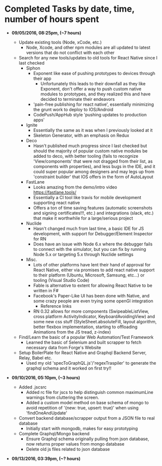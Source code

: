 # Completed Tasks by date, time, number of hours spent
- **09/05/2016, 08:25pm, (~7 hours)**
  - Update existing tools (Node, xCode, etc.)
    - Node, Xcode, and other npm modules are all updated to latest versions that do not conflict with each other
  - Search for any new tools/updates to old tools for React Native since I last checked
    - Siphon
      - Exponent like ease of pushing prototypes to devices through their app
        - Unfortunately this leads to their downfall as they like Exponent, don't offer a way to push custom native modules to prototypes, and they realized this and have decided to terminate their endeavors
      - 'pain-free publishing for react native', essentially minimizing the grunt work to deploy to IOS/Android
      - CodePush/AppHub style 'pushing updates to production apps'
    - Ignite
      - Essentially the same as it was when I previously looked at it
      - Skeleton Generator, with an emphasis on Redux
    - Deco
      - Hasn't published much progress since I last checked but should the majority of popular custom native modules be added to deco, with better tooling (fails to recognize 'View/components' that were not dragged from their list, as components with properties), and less bugs in the IDE, and it could super popular among designers and may legs up from 'constraint builder' that IOS offers in the form of AutoLayout
    - FastLane
      - Looks amazing from the demo/intro video https://fastlane.tools/
      - Essentially a CI tool like travis for mobile development supporting react native
      - Offers a ton of time saving features (automatic screenshots and signing certificates!!!, etc.) and integrations (slack, etc.) that make it worthwhile for a large/serious project
    - Nuclide
      - Hasn't changed much from last time, a basic IDE for JS development, with support for Debugger/Element Inspector for RN
      - Does have an issue with Node 6.x where the debugger fails to connect with the simulator, but you can fix by running Node 5.x or targeting 5.x through Nuclide settings
    - Misc.
      - Lots of other platforms have lent their hand of approval for React Native, either via promises to add react native support to their platform (Ubuntu, Microsoft, Samsung, etc...) or tooling (Visual Studio Code)
      - Fable is alternative to extent for allowing React Native to be written in F#
      - Facebook's Paper-Like UI has been done with Native, and some crazy people are even trying some openGl integration
        - Reference links
      - RN 0.32 allows for more components (SwipeableListView, cross platform ActivityIndicator, KeyboardAvoidingView) and some new css stuff (StyleSheet.absoluteFill, layout algorithm, better flexbox implementation, starting to offloading Animations from the JS tread, z-index)
  - Find/Learn the basic of a popular Web Automation/Test Framework
    - Learned the basic of Selenium and built scrapper to fetch necessary data from Forge's Website
  - Setup BoilerPlate for React Native and Graphql Backend Server, Relay, Babel etc.
    - Used my old 'specToGraphQL.js'/'regexTraspiler' to generate the graphql schema and it worked on first try!!

- **09/10/2016, 05:10pm, (~3 hours)**
  - Added .jscsrc
    - Added rc file for jscs to help distinguish common maximumLine warnings from cluttering the screen.
    - Added a custom model method on base schema of mongo to avoid repetition of '{new: true, upsert: true}' when using 'findOneAndUpdate'
  - Convert backend database/scrapper output from a JSON file to real database
    - Initially start with mongodb, makes for easy prototyping
  - Complete Graphql/Mongo backend
    - Ensure Graphql schema originally pulling from json database, now returns proper values from mongo database
    - Delete old js files related to json database

- **09/13/2016, 03:39pm, (~? hours)**
  
